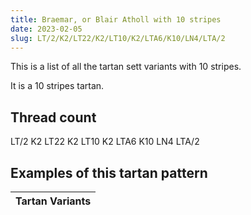 ```yaml
---
title: Braemar, or Blair Atholl with 10 stripes
date: 2023-02-05
slug: LT/2/K2/LT22/K2/LT10/K2/LTA6/K10/LN4/LTA/2
---
```

This is a list of all the tartan sett variants with 10 stripes.

It is a 10 stripes tartan.


## Thread count
LT/2 K2 LT22 K2 LT10 K2 LTA6 K10 LN4 LTA/2

## Examples of this tartan pattern

| Tartan Variants |
|---------------|
